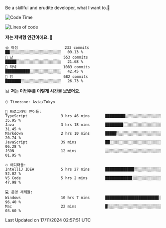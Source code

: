 Be a skillful and erudite developer, what I want to.👶

<!--START_SECTION:waka-->
![Code Time](http://img.shields.io/badge/Code%20Time-1%2C398%20hrs%2039%20mins-blue)

![Lines of code](https://img.shields.io/badge/%EC%A0%80%EB%8A%94%20%EC%97%AC%ED%83%9C%EA%B9%8C%EC%A7%80%20-902.3%20thousand%20%EC%A4%84%EC%9D%98%20%EC%BD%94%EB%93%9C%EB%A5%BC%20%EC%9E%91%EC%84%B1%ED%96%88%EC%96%B4%EC%9A%94.-blue)

**저는 저녁형 인간이에요. 🦉** 

```text
🌞 아침                     233 commits         ██░░░░░░░░░░░░░░░░░░░░░░░   09.13 % 
🌆 낮　                     553 commits         █████░░░░░░░░░░░░░░░░░░░░   21.68 % 
🌃 저녁                     1083 commits        ███████████░░░░░░░░░░░░░░   42.45 % 
🌙 밤　                     682 commits         ███████░░░░░░░░░░░░░░░░░░   26.73 % 
```


📊 **저는 이번주를 이렇게 시간을 보냈어요.** 

```text
🕑︎ Timezone: Asia/Tokyo

💬 프로그래밍 언어들: 
TypeScript               3 hrs 46 mins       █████████░░░░░░░░░░░░░░░░   35.95 % 
Java                     3 hrs 18 mins       ████████░░░░░░░░░░░░░░░░░   31.45 % 
Markdown                 2 hrs 10 mins       █████░░░░░░░░░░░░░░░░░░░░   20.74 % 
JavaScript               39 mins             ██░░░░░░░░░░░░░░░░░░░░░░░   06.28 % 
JSON                     12 mins             ░░░░░░░░░░░░░░░░░░░░░░░░░   01.95 % 

🔥 에디터들: 
IntelliJ IDEA            5 hrs 27 mins       █████████████░░░░░░░░░░░░   52.02 % 
VS Code                  5 hrs 2 mins        ████████████░░░░░░░░░░░░░   47.98 % 

💻 운영 체제들: 
Windows                  10 hrs 7 mins       ████████████████████████░   96.40 % 
Mac                      22 mins             █░░░░░░░░░░░░░░░░░░░░░░░░   03.60 % 
```


 Last Updated on 17/11/2024 02:57:51 UTC
<!--END_SECTION:waka-->
